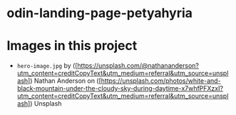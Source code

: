 # odin-landing-page-petyahyria
# Images in this project
- `hero-image.jpg` by ([https://unsplash.com/@nathananderson?utm_content=creditCopyText&utm_medium=referral&utm_source=unsplash]) Nathan Anderson on ([https://unsplash.com/photos/white-and-black-mountain-under-the-cloudy-sky-during-daytime-x7whfPFXzxI?utm_content=creditCopyText&utm_medium=referral&utm_source=unsplash]) Unsplash
  